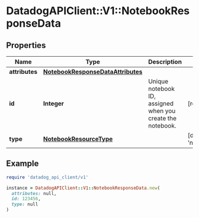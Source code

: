# DatadogAPIClient::V1::NotebookResponseData

## Properties

| Name | Type | Description | Notes |
| ---- | ---- | ----------- | ----- |
| **attributes** | [**NotebookResponseDataAttributes**](NotebookResponseDataAttributes.md) |  |  |
| **id** | **Integer** | Unique notebook ID, assigned when you create the notebook. | [readonly] |
| **type** | [**NotebookResourceType**](NotebookResourceType.md) |  | [default to &#39;notebooks&#39;] |

## Example

```ruby
require 'datadog_api_client/v1'

instance = DatadogAPIClient::V1::NotebookResponseData.new(
  attributes: null,
  id: 123456,
  type: null
)
```


